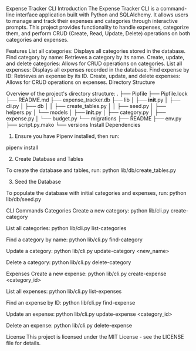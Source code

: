 Expense Tracker CLI
Introduction
The Expense Tracker CLI is a command-line interface application built with Python and SQLAlchemy. It allows users to manage and track their expenses and categories through interactive prompts. This project provides functionality to handle expenses, categorize them, and perform CRUD (Create, Read, Update, Delete) operations on both categories and expenses.

Features
List all categories: Displays all categories stored in the database.
Find category by name: Retrieves a category by its name.
Create, update, and delete categories: Allows for CRUD operations on categories.
List all expenses: Displays all expenses recorded in the database.
Find expense by ID: Retrieves an expense by its ID.
Create, update, and delete expenses: Allows for CRUD operations on expenses.
Directory Structure

Overview of the project's directory structure:
.
├── Pipfile
├── Pipfile.lock
├── README.md
├── expense_tracker.db
├── lib
│   ├── __init__.py
│   ├── cli.py
│   ├── db
│   │   ├── create_tables.py
│   │   ├── seed.py
│   ├── helpers.py
│   └── models
│       ├── __init__.py
│       ├── category.py
│       ├── expense.py
│       └── budget.py
└── migrations
    ├── README
    ├── env.py
    ├── script.py.mako
    └── versions
Install Dependencies

1. Ensure you have Pipenv installed, then run:

pipenv install

2. Create Database and Tables

To create the database and tables, run:
python lib/db/create_tables.py

3. Seed the Database

To populate the database with initial categories and expenses, run:
python lib/db/seed.py

CLI Commands
Categories
Create a new category:
python lib/cli.py create-category <name>

List all categories:
python lib/cli.py list-categories

Find a category by name:
python lib/cli.py find-category <name>


Update a category:
python lib/cli.py update-category <id> <new_name>

Delete a category:
python lib/cli.py delete-category <id>

Expenses
Create a new expense:
python lib/cli.py create-expense <amount> <category_id> <date>

List all expenses:
python lib/cli.py list-expenses

Find an expense by ID:
python lib/cli.py find-expense <id>

Update an expense:
python lib/cli.py update-expense <id> <amount> <category_id> <date>

Delete an expense:
python lib/cli.py delete-expense <id>


License
This project is licensed under the MIT License - see the LICENSE file for details.